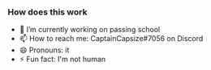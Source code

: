 ### How does this work

- 🔭 I’m currently working on passing school
- 📫 How to reach me: CaptainCapsize#7056 on Discord
- 😄 Pronouns: it
- ⚡ Fun fact: I'm not human

<!--
- 🌱 I’m currently learning ...
- 👯 I’m looking to collaborate on ...
- 🤔 I’m looking for help with ...
- 💬 Ask me about ...
-->
